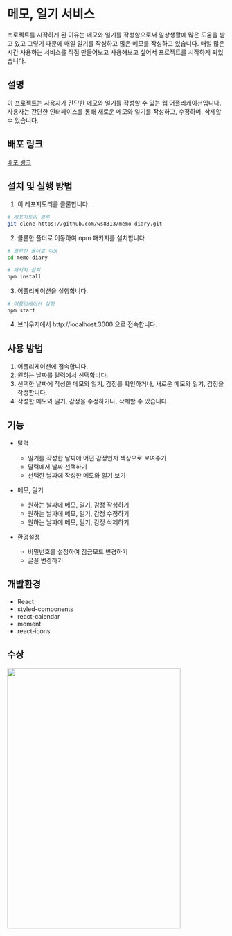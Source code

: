# 메모, 일기 서비스

프로젝트를 시작하게 된 이유는 메모와 일기를 작성함으로써 일상생활에 많은 도움을 받고 있고 그렇기 때문에 매일 일기를 작성하고 많은 메모를 작성하고 있습니다. 매일 많은 시간 사용하는 서비스를 직접 만들어보고 사용해보고 싶어서 프로젝트를 시작하게 되었습니다.

## 설명

이 프로젝트는 사용자가 간단한 메모와 일기를 작성할 수 있는 웹 어플리케이션입니다. 사용자는 간단한 인터페이스를 통해 새로운 메모와 일기를 작성하고, 수정하며, 삭제할 수 있습니다.

## 배포 링크

[배포 링크](https://memo-diary.netlify.app/)

## 설치 및 실행 방법

1. 이 레포지토리를 클론합니다.

```bash
# 레포지토리 클론
git clone https://github.com/ws8313/memo-diary.git
```

2. 클론한 폴더로 이동하여 npm 패키지를 설치합니다.

```bash
# 클론한 폴더로 이동
cd memo-diary

# 패키지 설치
npm install
```

3. 어플리케이션을 실행합니다.

```bash
# 어플리케이션 실행
npm start
```

4. 브라우저에서 http://localhost:3000 으로 접속합니다.

## 사용 방법

1. 어플리케이션에 접속합니다.
2. 원하는 날짜를 달력에서 선택합니다.
3. 선택한 날짜에 작성한 메모와 일기, 감정를 확인하거나, 새로운 메모와 일기, 감정을 작성합니다.
4. 작성한 메모와 일기, 감정을 수정하거나, 삭제할 수 있습니다.

## 기능

- 달력

  - 일기를 작성한 날짜에 어떤 감정인지 색상으로 보여주기
  - 달력에서 날짜 선택하기
  - 선택한 날짜에 작성한 메모와 일기 보기

- 메모, 일기

  - 원하는 날짜에 메모, 일기, 감정 작성하기
  - 원하는 날짜에 메모, 일기, 감정 수정하기
  - 원하는 날짜에 메모, 일기, 감정 삭제하기

- 환경설정
  - 비밀번호를 설정하여 잠금모드 변경하기
  - 글꼴 변경하기

## 개발환경

- React
- styled-components
- react-calendar
- moment
- react-icons

## 수상

<img src="https://user-images.githubusercontent.com/87023889/227697084-ee442e0d-f2d2-4d48-afc8-a93666497cf7.png"  width="400" height="600">
